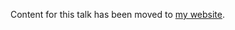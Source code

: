 Content for this talk has been moved to [my website](https://www.seantallen.com/talks/pony-how-i-learned-to-stop-worrying/).
